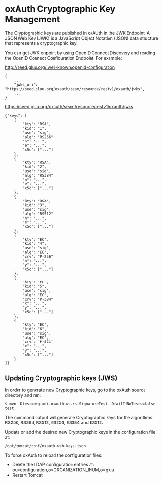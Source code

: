 # oxAuth Cryptographic Key Management

The Cryptographic keys are published in oxAUth in the JWK Endpoint. A JSON Web Key (JWK) is a JavaScript Object Notation (JSON) data structure that represents a cryptographic key.

You can get JWK enpoint by using OpenID Connect Discovery and reading the OpenID Connect Configuration Endpoint. For example: 

http://seed.gluu.org/.well-known/openid-configuration

    {
        ...
        "jwks_uri": "https://seed.gluu.org/oxauth/seam/resource/restv1/oxauth/jwks",
        ...
    }
    
https://seed.gluu.org/oxauth/seam/resource/restv1/oxauth/jwks

    {"keys": [
        {
            "kty": "RSA",
            "kid": "1",
            "use": "sig",
            "alg": "RS256",
            "n": "...",
            "e": "...",
            "x5c": ["..."]
        },
        {
            "kty": "RSA",
            "kid": "2",
            "use": "sig",
            "alg": "RS384",
            "n": "...",
            "e": "...",
            "x5c": ["..."]
        },
        {
            "kty": "RSA",
            "kid": "3",
            "use": "sig",
            "alg": "RS512",
            "n": "...",
            "e": "...",
            "x5c": ["..."]
        },
        {
            "kty": "EC",
            "kid": "4",
            "use": "sig",
            "alg": "EC",
            "crv": "P-256",
            "x": "...",
            "y": "...",
            "x5c": ["..."]
        },
        {
            "kty": "EC",
            "kid": "5",
            "use": "sig",
            "alg": "EC",
            "crv": "P-384",
            "x": "...",
            "y": "...",
            "x5c": ["..."]
        },
        {
            "kty": "EC",
            "kid": "6",
            "use": "sig",
            "alg": "EC",
            "crv": "P-521",
            "x": "...",
            "y": "...",
            "x5c": ["..."]
        }
    ]}

## Updating Cryptographic keys (JWS)

In order to generate new Cryptographic keys, go to the oxAuth source directory and run:

    $ mvn -Dtest=org.xdi.oxauth.ws.rs.SignatureTest -DfailIfNoTests=false test

The command output will generate Cryptographic keys for the algorithms: RS256, RS384, RS512, ES256, ES384 and ES512.

Update or add the desired new Cryptographic keys in the configuration file at:

    /opt/tomcat/conf/oxauth-web-keys.json
    
To force oxAuth to reload the configuration files:
* Delete the LDAP configuration entries at: ou=configuration,o=ORGANIZATION_INUM,o=gluu
* Restart Tomcat
